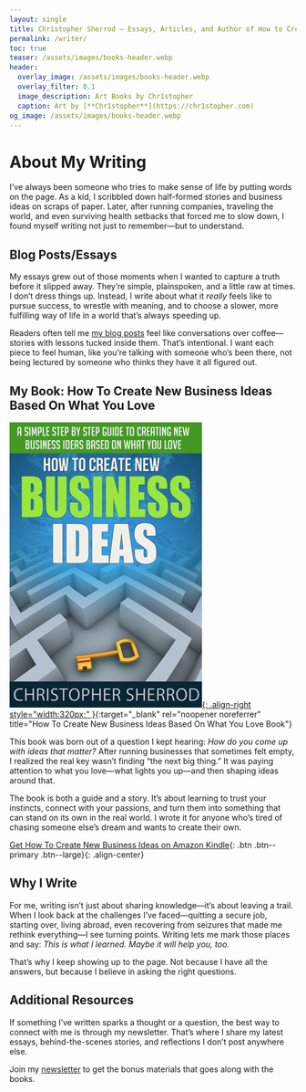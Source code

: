 ```yaml
---
layout: single
title: Christopher Sherrod – Essays, Articles, and Author of How to Create New Business Ideas Based on What You Love
permalink: /writer/
toc: true
teaser: /assets/images/books-header.webp
header:
  overlay_image: /assets/images/books-header.webp
  overlay_filter: 0.1
  image_description: Art Books by Chr1stopher
  caption: Art by [**Chr1stopher**](https://chr1stopher.com)
og_image: /assets/images/books-header.webp
---
```

# About My Writing

I’ve always been someone who tries to make sense of life by putting words on the page. As a kid, I scribbled down half-formed stories and business ideas on scraps of paper. Later, after running companies, traveling the world, and even surviving health setbacks that forced me to slow down, I found myself writing not just to remember—but to understand.
## Blog Posts/Essays

My essays grew out of those moments when I wanted to capture a truth before it slipped away. They’re simple, plainspoken, and a little raw at times. I don’t dress things up. Instead, I write about what it _really_ feels like to pursue success, to wrestle with meaning, and to choose a slower, more fulfilling way of life in a world that’s always speeding up.

Readers often tell me [my blog posts](https://christophersherrod.com/blog/) feel like conversations over coffee—stories with lessons tucked inside them. That’s intentional. I want each piece to feel human, like you’re talking with someone who’s been there, not being lectured by someone who thinks they have it all figured out.

## My Book: How To Create New Business Ideas Based On What You Love

[![How To Create New Business Ideas Based On What You Love Book](/assets/images/books/How-To-Create-New-Business-Ideas.webp){: .align-right style="width:320px;" }](https://amzn.to/3oZlRrW){:target="_blank" rel="noopener noreferrer" title="How To Create New Business Ideas Based On What You Love Book"}

This book was born out of a question I kept hearing: _How do you come up with ideas that matter?_ After running businesses that sometimes felt empty, I realized the real key wasn’t finding “the next big thing.” It was paying attention to what you love—what lights you up—and then shaping ideas around that.

The book is both a guide and a story. It’s about learning to trust your instincts, connect with your passions, and turn them into something that can stand on its own in the real world. I wrote it for anyone who’s tired of chasing someone else’s dream and wants to create their own.

[Get How To Create New Business Ideas on Amazon Kindle](https://amzn.to/3oZlRrW){: .btn .btn--primary .btn--large}{: .align-center}

## Why I Write

For me, writing isn’t just about sharing knowledge—it’s about leaving a trail. When I look back at the challenges I’ve faced—quitting a secure job, starting over, living abroad, even recovering from seizures that made me rethink everything—I see turning points. Writing lets me mark those places and say: _This is what I learned. Maybe it will help you, too._

That’s why I keep showing up to the page. Not because I have all the answers, but because I believe in asking the right questions.
## Additional Resources

If something I’ve written sparks a thought or a question, the best way to connect with me is through my newsletter. That’s where I share my latest essays, behind-the-scenes stories, and reflections I don’t post anywhere else.

Join my [newsletter](/newsletter/) to get the bonus materials that goes along with the books.
